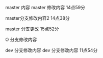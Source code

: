 master 内容
master 修改内容 14点59分

master分支修改内容2 14点38分

master 分支更改 15点52分

O 分支修改内容













dev 分支修改内容
dev 分支修改内容 11点54分
